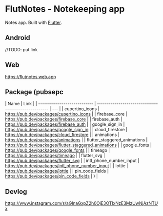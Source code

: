 # FlutNotes - Notekeeping app

Notes app. Built with [Flutter](https://flutter.dev/).

## Android

//TODO: put link

## Web

https://flutnotes.web.app

## Package (pubsepc

| Name                         | Link                                                  |
| ---------------------------- | ----------------------------------------------------- | --- |
| cupertino_icons              | https://pub.dev/packages/cupertino_icons              |
| firebase_core                | https://pub.dev/packages/firebase_core                |
| firebase_auth                | https://pub.dev/packages/firebase_auth                |
| google_sign_in               | https://pub.dev/packages/google_sign_in               |
| cloud_firestore              | https://pub.dev/packages/cloud_firestore              |
| animations                   | https://pub.dev/packages/animations                   |
| flutter_staggered_animations | https://pub.dev/packages/flutter_staggered_animations |
| google_fonts                 | https://pub.dev/packages/google_fonts                 |
| timeago                      | https://pub.dev/packages/timeago                      |
| flutter_svg                  | https://pub.dev/packages/flutter_svg                  |
| intl_phone_number_input      | https://pub.dev/packages/intl_phone_number_input      |
| lottie                       | https://pub.dev/packages/lottie                       |
| pin_code_fields              | https://pub.dev/packages/pin_code_fields              | )   |

## Devlog

https://www.instagram.com/s/aGlnaGxpZ2h0OjE3OTIxNzE3MzUwNjAzNTUx
